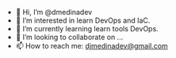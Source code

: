 - 👋 Hi, I’m @dmedinadev
- 👀 I’m interested in learn DevOps and IaC.
- 🌱 I’m currently learning learn tools DevOps.
- 💞️ I’m looking to collaborate on ...
- 📫 How to reach me: djmedinadev@gmail.com

<!---
dmedinadev/dmedinadev is a ✨ special ✨ repository because its `README.md` (this file) appears on your GitHub profile.
You can click the Preview link to take a look at your changes.
--->
